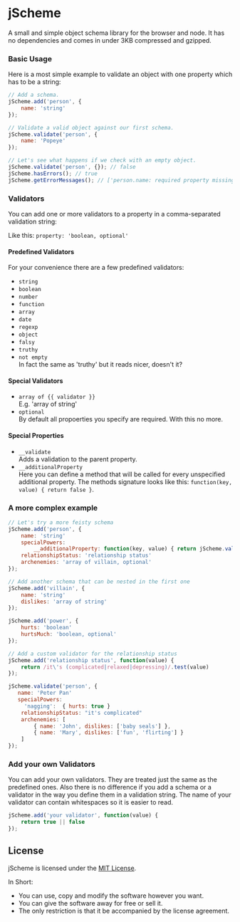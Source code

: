 # jScheme

A small and simple object schema library for the browser and node. 
It has no dependencies and comes in under 3KB compressed and gzipped.

### Basic Usage

Here is a most simple example to validate an object with one property which has to be a string:

```javascript
// Add a schema.
jScheme.add('person', {
    name: 'string'
}); 

// Validate a valid object against our first schema.
jScheme.validate('person', {
    name: 'Popeye'
});

// Let's see what happens if we check with an empty object.
jScheme.validate('person', {}); // false
jScheme.hasErrors(); // true
jScheme.getErrorMessages(); // ['person.name: required property missing']
```

### Validators

You can add one or more validators to a property in a comma-separated validation string:

Like this: `property: 'boolean, optional'`


#### Predefined Validators

For your convenience there are a few predefined validators:

 - `string`
 - `boolean`
 - `number`
 - `function`
 - `array`
 - `date`
 - `regexp`
 - `object`
 - `falsy`
 - `truthy`
 - `not empty`  
   In fact the same as 'truthy' but it reads nicer, doesn't it?


#### Special Validators

 - `array of {{ validator }}`  
   E.g. 'array of string'
 - `optional`  
   By default all propoerties you specify are required. With this no more.


#### Special Properties

 - `__validate`  
   Adds a validation to the parent property.
 - `__additionalProperty`  
   Here you can define a method that will be called for every unspecified additional property. The methods signature looks like this: `function(key, value) { return false }`.


### A more complex example

```javascript
// Let's try a more feisty schema
jScheme.add('person', {
    name: 'string'
    specialPowers:
        __additionalProperty: function(key, value) { return jScheme.validate('power', value) }
    relationshipStatus: 'relationship status'
    archenemies: 'array of villain, optional'
}); 

// Add another schema that can be nested in the first one
jScheme.add('villain', {
    name: 'string'
    dislikes: 'array of string'
});

jScheme.add('power', {
    hurts: 'boolean'
    hurtsMuch: 'boolean, optional'
});

// Add a custom validator for the relationship status
jScheme.add('relationship status', function(value) {
    return /it\'s (complicated|relaxed|depressing)/.test(value)
});

jScheme.validate('person', {
   name: 'Peter Pan'
   specialPowers:
     'nagging':  { hurts: true }
    relationshipStatus: "it's complicated"
    archenemies: [
        { name: 'John', dislikes: ['baby seals'] },
        { name: 'Mary', dislikes: ['fun', 'flirting'] }
    ]
});
```


### Add your own Validators

You can add your own validators. They are treated just the same as the predefined ones. Also there is no difference if you add a schema or a validator in the way you define them in a validation string. The name of your validator can contain whitespaces so it is easier to read.

```javascript
jScheme.add('your validator', function(value) {
    return true || false
});
```

## License

jScheme is licensed under the [MIT License](LICENSE).

In Short:

- You can use, copy and modify the software however you want.
- You can give the software away for free or sell it.
- The only restriction is that it be accompanied by the license agreement.
